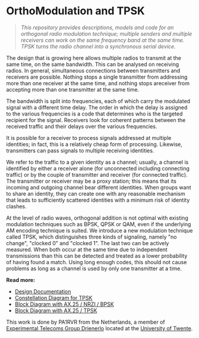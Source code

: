 # OrthoModulation and TPSK

> *This repository provides descriptions, models and code for an
> orthogonal radio modulation technique; multiple senders and
> multiple receivers can work on the same frequency band at the
> same time.  TPSK turns the radio channel into a synchronous serial
> device.*

The design that is growing here allows multiple radios to
transmit at the same time, on the same bandwidth.  This can
be analysed on receiving radios.  In general, simultaneous
connections between transmitters and receivers are possible.
Nothing stops a single transmitter from addressing more than
one receiver at the same time, and nothing stops areceiver
from accepting more than one transmitter at the same time.

The bandwidth is split into frequencies, each of which carry
the modulated signal with a different time delay.  The order
in which the delay is assigned to the various frequencies is
a code that determines who is the targeted recipient for the
signal.  Receivers look for coherent patterns between the
received traffic and their delays over the various frequencies.

It is possible for a receiver to process signals addressed
at multiple identities; in fact, this is a relatively cheap
form of processing.  Likewise, transmitters can pass signals
to multiple receiving identities.

We refer to the traffic to a given identity as a channel;
usually, a channel is identified by either a receiver alone
(for unconnected including connecting traffic) or by the
couple of transmitter and receiver (for connected traffic).
The transmitter or receiver may be a proxy station; this
means that its incoming and outgoing channel bear different
identities.  When groups want to share an identity, they
can create one with any reasonable mechanism that leads
to sufficiently scattered identities with a minimum risk
of identity clashes.

At the level of radio waves, orthogonal addition is not
optimal with existing modulation techniques such as BPSK,
QPSK or QAM, even if the underlying AM encoding technique
is suited.  We introduce a new modulation technique called
TPSK, which distinguishes three kinds of signaling, namely
"no change", "clocked 0" and "clocked 1".  The last two can
be actively measured.  When both occur at the same time
due to independent transmissions than this can be detected
and treated as a lower probability of having found a match.
Using long enough codes, this should not cause problems as
long as a channel is used by only one transmitter at a time.

**Read more:**

  * [Design Documentation](doc/OrthoModulation.md)
  * [Constellation Diagram for TPSK](doc/tpsk.png)
  * [Block Diagram with AX.25 / NRZI / BPSK](doc/orthomod-bpsk.pdf)
  * [Block Diagram with AX.25 / TPSK](doc/orthomod-tpsk.pdf)

This work is done by PA1RVR from the Netherlands, a member of
[Experimental Telecoms Group Drienerlo](https://etgd.utwente.nl/english/)
located at the
[University of Twente](https://www.utwente.nl/).

